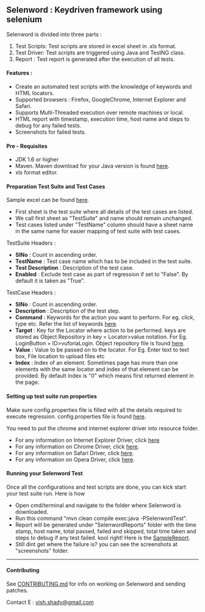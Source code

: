 Selenword : Keydriven framework using selenium
----------------------------------------------

Selenword is divided into three parts :

1. Test Scripts: Test scripts are stored in excel sheet in .xls format.
2. Test Driver: Test scripts are triggered using Java and TestNG class.
3. Report : Test report is generated after the execution of all tests. 

#### **Features** : #

 - Create an automated test scripts with the knowledge of keywords and HTML locators.
 - Supported browsers : Firefox, GoogleChrome, Internet Explorer and Safari.
 - Supports Multi-Threaded execution over remote machines or local.
 - HTML report with timestamp, execution time, host name and steps to debug for any failed tests.
 - Screenshots for failed tests.

#### **Pre - Requisites** ##

 - JDK 1.6 or higher
 - Maven. Maven download for your Java version is found [here](https://maven.apache.org/download.cgi). 
 - xls format editor.

#### **Preparation Test Suite and Test Cases** ##

Sample excel can be found [here](https://github.com/Wehardcoderz/Selenword/blob/master/TestCase.xls).

 - First sheet is the test suite where all details of the test cases are listed.
 - We call first sheet as "TestSuite" and name should remain unchanged.
 - Test cases listed under "TestName" column should have a sheet name in the same name for easier mapping of test suite with test cases.

TestSuite Headers :

 - **SlNo** : Count in ascending order.
 - **TestName** : Test case name which has to be included in the test suite.
 - **Test Description** : Description of the test case.
 - **Enabled** : Exclude test case as part of regression if set to "False". By default it is taken as "True". 

TestCase Headers :

 - **SlNo** : Count in ascending order.
 - **Description** : Description of the test step.
 - **Command** : Keywords for the action you want to perform. For eg. click, type etc. Refer the list of keywords [here](https://github.com/Wehardcoderz/Selenword/blob/master/doc/common/KeywordBase.html).
 - **Target** : Key for the Locator where action to be performed. keys are stored as Object Repository in key = Locator>value notation. For Eg. LoginButton = ID>vuforiaLogin. Object repository file is found [here](https://github.com/Wehardcoderz/Selenword/blob/master/src/main/java/resources/objectrepository.properties).
 - **Value** : Value to be passed on to the locator. For Eg. Enter text to text box, File location to upload files etc
 - **Index** : Index of an element. Sometimes page has more than one elements with the same locator and index of that element can be provided. By default index is "0" which means first returned element in the page.

#### **Setting up test suite run properties** ##

Make sure config.properties file is filled with all the details required to execute regression. config.properties file is found [here](https://github.com/Wehardcoderz/Selenword/blob/master/src/main/java/resources/config.properties).

You need to put the chrome and internet explorer driver into resource folder. 

 - For any information on Internet Explorer Driver, click [here](https://code.google.com/p/selenium/wiki/InternetExplorerDriver)
 - For any information on Chrome Driver, click [here](https://code.google.com/p/selenium/wiki/ChromeDriver).
 - For any information on Safari Driver, click [here](https://code.google.com/p/selenium/wiki/SafariDriver).
 - For any information on Opera Driver, click [here](https://code.google.com/p/selenium/wiki/OperaDriver).

#### **Running your Selenword Test** ##

Once all the configurations and test scripts are done, you can kick start your test suite run. Here is how

 - Open cmd/terminal and navigate to the folder where Selenword is downloaded.
 - Run this command "mvn clean compile exec:java -PSelenwordTest".
 - Report will be generated under "SelenwordReports" folder with the time stamp, host name, total passed, failed and skipped, total time taken and steps to debug if any test failed. kool right! Here is the [SampleReport](https://github.com/Wehardcoderz/Selenword/blob/master/SampleReport/MySuite_21_Apr_2015__09_04_36PM.html).
 - Still dint get where the failure is? you can see the screenshots at "screenshots" folder.


----------
#### **Contributing** ##

See [CONTRIBUTING.md](https://github.com/Wehardcoderz/Selenword/blob/master/CONTRIBUTING.md) for info on working on Selenword and sending patches.

Contact 
E : vish.shady@gmail.com

